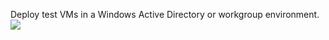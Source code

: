 Deploy test VMs in a Windows Active Directory or workgroup environment.
<a href="https://portal.azure.com/#create/Microsoft.Template/uri/https%3A%2F%2Fraw.githubusercontent.com%2Ftimblewitt%2FTimCo%2Fmaster%2FTemp%2Fazuredeploy.json" target="_blank">
    <img src="http://azuredeploy.net/deploybutton.png"/>
</a>
